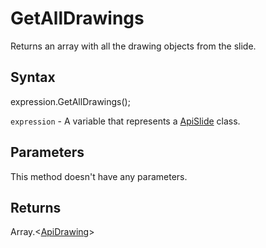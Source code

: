 # GetAllDrawings

Returns an array with all the drawing objects from the slide.

## Syntax

expression.GetAllDrawings();

`expression` - A variable that represents a [ApiSlide](../ApiSlide.md) class.

## Parameters

This method doesn't have any parameters.

## Returns

Array.<[ApiDrawing](../../ApiDrawing/ApiDrawing.md)>